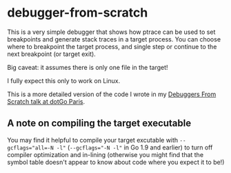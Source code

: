 # debugger-from-scratch

This is a very simple debugger that shows how ptrace can be used to set breakpoints and generate stack traces in a target process. You can choose where to breakpoint the target process, and single step or continue to the next breakpoint (or target exit). 

Big caveat: it assumes there is only one file in the target! 

I fully expect this only to work on Linux. 

This is a more detailed version of the code I wrote in my [Debuggers From Scratch talk at dotGo Paris](https://youtu.be/TBrv17QyUE0).

## A note on compiling the target executable

You may find it helpful to compile your target excutable with `--gcflags="all=-N -l"` (`--gcflags="-N -l"` in Go 1.9 and earlier) to turn off compiler optimization and in-lining (otherwise you might find that the symbol table doesn't appear to know about code where you expect it to be!)
